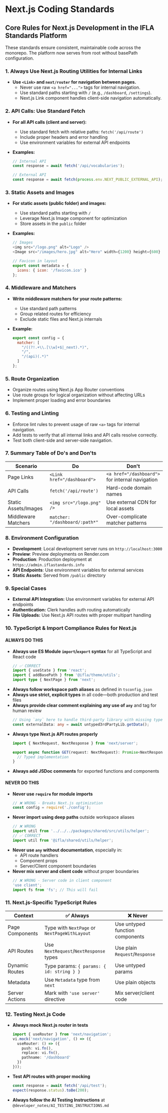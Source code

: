# Next.js Coding Standards

## Core Rules for Next.js Development in the IFLA Standards Platform

These standards ensure consistent, maintainable code across the monorepo. The platform now serves from root without basePath configuration.

### 1. **Always Use Next.js Routing Utilities for Internal Links**

- **Use `<Link>` and `next/router` for navigation between pages.**
  - Never use raw `<a href="...">` tags for internal navigation.
  - Use standard paths starting with `/` (e.g., `/dashboard`, `/settings`).
  - Next.js Link component handles client-side navigation automatically.

### 2. **API Calls: Use Standard Fetch**

- **For all API calls (client and server):**
  - Use standard fetch with relative paths: `fetch('/api/route')`
  - Include proper headers and error handling
  - Use environment variables for external API endpoints

- **Examples:**
  ```javascript
  // Internal API
  const response = await fetch('/api/vocabularies');
  
  // External API
  const response = await fetch(process.env.NEXT_PUBLIC_EXTERNAL_API);
  ```

### 3. **Static Assets and Images**

- **For static assets (public folder) and images:**
  - Use standard paths starting with `/`
  - Leverage Next.js Image component for optimization
  - Store assets in the `public` folder

- **Examples:**
  ```javascript
  // Images
  <img src="/logo.png" alt="Logo" />
  <Image src="/images/hero.jpg" alt="Hero" width={1200} height={600} />
  
  // Favicon in layout
  export const metadata = {
    icons: { icon: '/favicon.ico' }
  };
  ```

### 4. **Middleware and Matchers**

- **Write middleware matchers for your route patterns:**
  - Use standard path patterns
  - Group related routes for efficiency
  - Exclude static files and Next.js internals

- **Example:**
  ```javascript
  export const config = {
    matcher: [
      "/((?!.+\\.[\\w]+$|_next).*)",
      "/",
      "/(api)(.*)"
    ]
  };
  ```

### 5. **Route Organization**

- Organize routes using Next.js App Router conventions
- Use route groups for logical organization without affecting URLs
- Implement proper loading and error boundaries

### 6. **Testing and Linting**

- Enforce lint rules to prevent usage of raw `<a>` tags for internal navigation.
- Add tests to verify that all internal links and API calls resolve correctly.
- Test both client-side and server-side navigation.

### 7. **Summary Table of Do's and Don'ts**

| Scenario             | Do                                                           | Don't                                                |
| -------------------- | ------------------------------------------------------------ | ---------------------------------------------------- |
| Page Links           | `<Link href="/dashboard">`                                   | `<a href="/dashboard">` for internal navigation      |
| API Calls            | `fetch('/api/route')`                                        | Hard-code domain names                              |
| Static Assets/Images | `<img src="/logo.png" />`                                    | Use external CDN for local assets                   |
| Middleware Matchers  | `matcher: "/dashboard/:path*"`                               | Over-complicate matcher patterns                    |

### 8. **Environment Configuration**

- **Development**: Local development server runs on `http://localhost:3000`
- **Preview**: Preview deployments on Render.com
- **Production**: Production deployment at `https://admin.iflastandards.info`
- **API Endpoints**: Use environment variables for external services
- **Static Assets**: Served from `/public` directory

### 9. **Special Cases**

- **External API Integration:** Use environment variables for external API endpoints
- **Authentication:** Clerk handles auth routing automatically
- **File Uploads:** Use Next.js API routes with proper multipart handling

### 10. **TypeScript & Import Compliance Rules for Next.js**

#### **ALWAYS DO THIS**
- **Always use ES Module `import`/`export` syntax** for all TypeScript and React code
  ```typescript
  // ✅ CORRECT
  import { useState } from 'react';
  import { addBasePath } from '@ifla/theme/utils';
  import type { NextPage } from 'next';
  ```
- **Always follow workspace path aliases** as defined in `tsconfig.json`
- **Always use strict, explicit types** in all code—both production and test files
- **Always provide clear comment explaining any use of `any`** and tag for human review
  ```typescript
  // Using `any` here to handle third-party library with missing types. Review required.
  const externalData: any = await untyped3rdPartyLib.getData();
  ```
- **Always type Next.js API routes properly**
  ```typescript
  import { NextRequest, NextResponse } from 'next/server';
  
  export async function GET(request: NextRequest): Promise<NextResponse> {
    // Typed implementation
  }
  ```
- **Always add JSDoc comments** for exported functions and components

#### **NEVER DO THIS**
- **Never use `require` for module imports**
  ```typescript
  // ❌ WRONG - Breaks Next.js optimization
  const config = require('./config');
  ```
- **Never import using deep paths** outside workspace aliases
  ```typescript
  // ❌ WRONG
  import util from '../../../packages/shared/src/utils/helper';
  // ✅ CORRECT
  import util from '@ifla/shared/utils/helper';
  ```
- **Never use `any` without documentation**, especially in:
  - API route handlers
  - Component props
  - Server/Client component boundaries
- **Never mix server and client code** without proper boundaries
  ```typescript
  // ❌ WRONG - Server code in client component
  'use client';
  import fs from 'fs'; // This will fail
  ```

### 11. **Next.js-Specific TypeScript Rules**

| Context | ✅ Always | ❌ Never |
|---------|-----------|----------|
| Page Components | Type with `NextPage` or `NextPageWithLayout` | Use untyped function components |
| API Routes | Use `NextRequest`/`NextResponse` types | Use plain `Request`/`Response` |
| Dynamic Routes | Type params: `{ params: { id: string } }` | Use untyped params |
| Metadata | Use `Metadata` type from `next` | Use plain objects |
| Server Actions | Mark with `'use server'` directive | Mix server/client code |

### 12. **Testing Next.js Code**

- **Always mock Next.js router in tests**
  ```typescript
  import { useRouter } from 'next/navigation';
  vi.mock('next/navigation', () => ({
    useRouter: () => ({
      push: vi.fn(),
      replace: vi.fn(),
      pathname: '/dashboard'
    })
  }));
  ```
- **Test API routes with proper mocking**
  ```typescript
  const response = await fetch('/api/test');
  expect(response.status).toBe(200);
  ```
- **Always follow the AI Testing Instructions** at `@developer_notes/AI_TESTING_INSTRUCTIONS.md`

